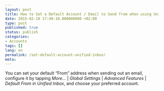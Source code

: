 ```yaml
---
layout: post
title: How to Set a Default Account / Email to Send from when using Unified inbox?
date: 2015-02-18 17:49:18.000000000 +02:00
type: post
published: true
status: publish
categories:
- Accounts
tags: []
lang: en
permalink: /set-default-account-unified-inbox/
meta:
---
```


You can set your default “From” address when sending out an email, configure it by tapping *More...* \| *Global Settings* \| *Advanced Features* \| *Default From in Unified Inbox*, and choose your preferred account.